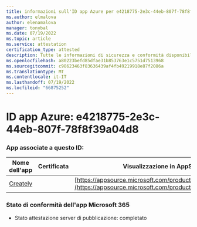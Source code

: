 ```yaml
---
title: informazioni sull'ID app Azure per e4218775-2e3c-44eb-807f-78f8f39a04d8
ms.author: elmalova
author: elenamalova
manager: tonybal
ms.date: 07/19/2022
ms.topic: article
ms.service: attestation
certification_type: attested
description: Tutte le informazioni di sicurezza e conformità disponibili per e4218775-2e3c-44eb-807f-78f8f39a04d8.
ms.openlocfilehash: a80223befd85dfae31b853763e1c5751d7513968
ms.sourcegitcommit: c98623463f83636439af4fb49219918e87f2086a
ms.translationtype: MT
ms.contentlocale: it-IT
ms.lasthandoff: 07/19/2022
ms.locfileid: "66875252"
---
```

# <a name="azure-app-id-e4218775-2e3c-44eb-807f-78f8f39a04d8"></a>ID app Azure: e4218775-2e3c-44eb-807f-78f8f39a04d8


### <a name="apps-associated-with-this-id"></a>App associate a questo ID:
| **Nome dell'app** | **Certificata** | **Visualizzazione in AppSource** |
|--------------|---------------|-----------------------|
| [Creately](../forward/WA200004335.md) |  | [https://appsource.microsoft.com/product/office/WA200004335](https://appsource.microsoft.com/product/office/WA200004335) |

### <a name="microsoft-365-app-compliance-status"></a>Stato di conformità dell'app Microsoft 365
- Stato attestazione server di pubblicazione: completato
